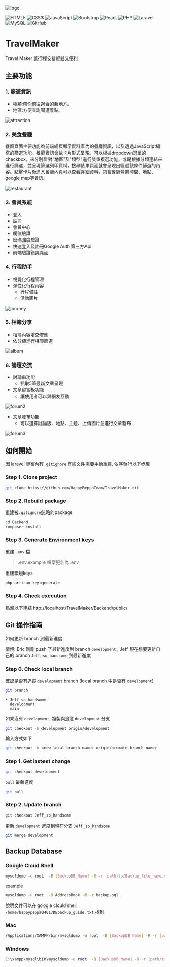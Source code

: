 
![logo](./demo_images/linkedin_banner_image_1.png)


![HTML5](https://img.shields.io/badge/html5-%23E34F26.svg?style=for-the-badge&logo=html5&logoColor=white)
![CSS3](https://img.shields.io/badge/css3-%231572B6.svg?style=for-the-badge&logo=css3&logoColor=white)
![JavaScript](https://img.shields.io/badge/javascript-%23323330.svg?style=for-the-badge&logo=javascript&logoColor=%23F7DF1E)
![Bootstrap](https://img.shields.io/badge/bootstrap-%238511FA.svg?style=for-the-badge&logo=bootstrap&logoColor=white)
![React](https://img.shields.io/badge/react-%2320232a.svg?style=for-the-badge&logo=react&logoColor=%2361DAFB)
![PHP](https://img.shields.io/badge/php-%23777BB4.svg?style=for-the-badge&logo=php&logoColor=white)
![Laravel](https://img.shields.io/badge/laravel-%23FF2D20.svg?style=for-the-badge&logo=laravel&logoColor=white)
![MySQL](https://img.shields.io/badge/mysql-%2300f.svg?style=for-the-badge&logo=mysql&logoColor=white)
![GitHub](https://img.shields.io/badge/github-%23121011.svg?style=for-the-badge&logo=github&logoColor=white)






# TravelMaker
Travel Maker 讓行程安排輕鬆又便利

## 主要功能

### 1. 旅遊資訊
- 種類:帶你前往適合的新地方。
- 地區:方便查詢周遭景點。

![attraction](./demo_images/attraction.jpg)
### 2. 美食餐廳
餐廳頁面主要功能為前端網頁顯示資料庫內的餐廳資訊，以及透過JavaScript編寫的篩選功能。餐廳資訊會依卡片形式呈現，可以根據dropdown選單的checkbox，來分別針對"地區"及"類型"進行雙重複選功能，或是根據分類連結來進行篩選，並呈現篩選列印資料，搜尋結果頁面就會呈現出經過該條件篩選的內容。點擊卡片後進入餐廳內頁可以查看詳細資料，包含餐廳營業時間、地點、google map等資訊。

![restaurant](./demo_images/restaurant.png)

### 3. 會員系統 
- 登入
- 註冊
- 會員中心
- 欄位驗證
- 密碼強度驗證
- 快速登入及註冊Google Auth 第三方Api
- 前端驗證錯誤頁面

### 4. 行程助手
- 視覺化行程管理
- 彈性化行程內容
  - 行程備註
  - 活動圖片

![journey](./demo_images/journey.png)
### 5. 相簿分享
- 相簿內容增查修刪
- 依分類進行相簿篩選

![album](./demo_images/album.png)

### 6. 論壇交流
- 討論串功能
  - 抓取5筆最新文章呈現 
- 文章留言板功能
  - 讓使用者可以與網友互動

![forum2](./demo_images/forum2.png)

- 文章發布功能
  - 可以選擇討論版、地點、主題、上傳圖片並進行文章發布

![forum3](./demo_images/forum3.png)



## 如何開始
因 laravel 專案內有`.gitignore` 有些文件需要手動重建, 依序執行以下步驟

### Step 1. Clone project 
```bash
git clone https://github.com/HappyPeppaTeam/TravelMaker.git
```

### Step 2. Rebuild package
重建被`.gitignore`忽略的package 
```bash
cd Backend
composer install
```

### Step 3. Generate Environment keys
重建 `.env` 檔
> .env.example 檔案更名為 .env

重建環境keys
```bash
php artisan key:generate
``` 
### Step 4. Check execution
點擊以下連結
http://localhost/TravelMaker/Backend/public/


## Git 操作指南

如何更新 branch 到最新進度

情境: Eric 剛剛 push 了最新進度到 branch `development` , Jeff 現在想要更新自己的 branch `Jeff_so_handsome` 到最新進度
### Step 0. Check local branch
確認是否有追蹤 `development` branch (local branch 中是否有 `development`) 

```bash
git branch
```

```
* Jeff_so_handsome
  development
  main
```

如果沒有 `development`, 複製與追蹤 `development` 分支
```bash
git checkout -b development origin/development
```

輸入方式如下
```bash
git checkout -b <new-local-branch-name> origin/<remote-branch-name>
```


### Step 1. Get lastest change
```bash
git checkout development
```

`pull` 最新進度
```bash
git pull
```

### Step 2. Update branch
```bash
git checkout Jeff_so_handsome
```
更新 `development` 進度到現在分支 `Jeff_so_handsome` 
```bash
git merge development
```



## Backup Database


### Google Cloud Shell
```bash
mysqldump -u root  -B [BackupDB_Name] -R -r [path/to/Backup_file_name.sql]
```

example
```bash
mysqldump -u root  -B AddressBook -R -r backup.sql
```

說明文件可以在 google clould shell `/home/happypeppa0401/DBbackup_guide.txt` 找到


### Mac
```bash
/Applications/XAMPP/bin/mysqldump -u root  -B [BackupDB_Name] -R -r [path/to/Backup_file_name.sql]
```

### Windows

```bash
C:\xampp\mysql\bin\mysqldump -u root  -B [BackupDB_Name] -R -r [path/to/Backup_file_name.sql]
```

